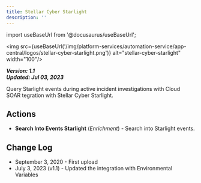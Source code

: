 ```yaml
---
title: Stellar Cyber Starlight
description: ''
---
```

import useBaseUrl from '@docusaurus/useBaseUrl';

<img src={useBaseUrl('/img/platform-services/automation-service/app-central/logos/stellar-cyber-starlight.png')} alt="stellar-cyber-starlight" width="100"/>

***Version: 1.1  
Updated: Jul 03, 2023***

Query Starlight events during active incident investigations with Cloud SOAR tegration with Stellar Cyber Starlight.

## Actions

* **Search Into Events Starlight** (*Enrichment*) - Search into Starlight events.

## Change Log

* September 3, 2020 - First upload
* July 3, 2023 (v1.1) - Updated the integration with Environmental Variables
